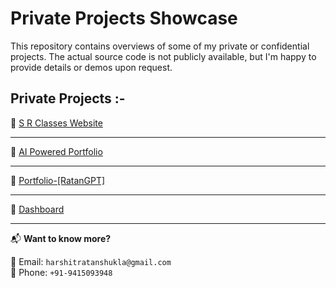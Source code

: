 # Private Projects Showcase

This repository contains overviews of some of my private or confidential projects. The actual source code is not publicly available, but I'm happy to provide details or demos upon request.

## Private Projects :-

🔹 [S R Classes Website](./sr-classes-website/README.md)

---

🔹 [AI Powered Portfolio](./ai-powered-portfolio/README.md)

---

🔹 [Portfolio-[RatanGPT]](./portfolio-ratangpt/README.md)

---

🔹 [Dashboard](./ratan-dashboard/README.md)

---

📬 **Want to know more?**

📧 Email: `harshitratanshukla@gmail.com`  
📱 Phone: `+91-9415093948`
